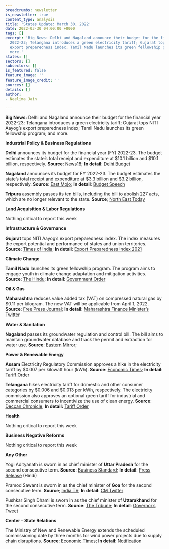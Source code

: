 ```yaml
---
breadcrumbs: newsletter
is_newsletter: true
content_type: analysis
title: 'States Update: March 30, 2022'
date: 2022-03-30 04:00:00 +0000
tags: []
excerpt: 'Big News: Delhi and Nagaland announce their budget for the financial year
  2022-23; Telangana introduces a green electricity tariff; Gujarat tops NITI Aayog’s
  export preparedness index; Tamil Nadu launches its green fellowship program; and
  more.'
states: []
sectors: []
subsectors: []
is_featured: false
feature_image: ''
feature_image_credit: ''
sources: []
details: []
author:
- Neelima Jain

---
```

**Big News:** Delhi and Nagaland announce their budget for the financial year 2022-23; Telangana introduces a green electricity tariff; Gujarat tops NITI Aayog’s export preparedness index; Tamil Nadu launches its green fellowship program; and more.

**Industrial Policy & Business Regulations**

**Delhi** announces its budget for the financial year (FY) 2022-23. The budget estimates the state’s total receipt and expenditure at $10.1 billion and $10.1 billion, respectively. **Source**: [News18](https://www.news18.com/news/business/delhi-budget-20-lakh-jobs-better-healthcare-among-top-announcements-of-rozgaar-budget-4910954.html); **In detail**: [Delhi Budget](https://finance.delhigovt.nic.in/content/budget-glance-2022-23)

**Nagaland** announces its budget for FY 2022-23. The budget estimates the state’s total receipt and expenditure at $3.3 billion and $3.2 billion, respectively. **Source**: [East Mojo](https://www.eastmojo.com/nagaland/2022/03/22/nagaland-budget-2022-cm-presents-rs-2212-74-crore-budget-deficit/); **In detail**: [Budget Speech](http://finance.nagaland.gov.in/subpageframe.aspx?val=971)

**Tripura** assembly passes its ten bills, including the bill to abolish 227 acts, which are no longer relevant to the state. **Source**; [North East Today](https://www.northeasttoday.in/2022/03/24/tripura-assembly-repeals-227-acts-passes-10-bills/)

**Land Acquisition & Labor Regulations**

Nothing critical to report this week

**Infrastructure & Governance**

**Gujarat** tops NITI Aayog’s export preparedness index. The index measures the export potential and performance of states and union territories. **Source**: [Times of India](https://timesofindia.indiatimes.com/city/ahmedabad/gujarat-tops-niti-aayogs-export-preparedness-index-2021/articleshowprint/90455410.cms); **In detail**: [Export Preparedness Index 2021](https://www.niti.gov.in/sites/default/files/2022-03/Final_EPI_Report_25032022.pdf)

**Climate Change**

**Tamil Nadu** launches its green fellowship program. The program aims to engage youth in climate change adaptation and mitigation activities. **Source**: [The Hindu](https://www.thehindu.com/news/cities/chennai/tamil-nadu-government-launches-green-fellowship-programme/article65241371.ece); **In detail**: [Government Order](https://cms.tn.gov.in/sites/default/files/go/spi_e_3_2022.pdf)

**Oil & Gas**

**Maharashtra** reduces value added tax (VAT) on compressed natural gas by $0.11 per kilogram. The new VAT will be applicable from April 1, 2022. **Source**: [Free Press Journal](https://www.freepressjournal.in/mumbai/maharashtra-cng-to-be-cheaper-from-april-1-after-vat-cut); **In detail**: [Maharashtra Finance Minister’s Twitter](https://twitter.com/AjitPawarSpeaks/status/1507602567479840769)

**Water & Sanitation**

**Nagaland** passes its groundwater regulation and control bill. The bill aims to maintain groundwater database and track the permit and extraction for water use. **Source**: [Eastern Mirror](https://easternmirrornagaland.com/nla-passes-two-government-bills/);

**Power & Renewable Energy**

**Assam** Electricity Regulatory Commission approves a hike in the electricity tariff by $0.007 per kilowatt hour (kWh). **Source**: [Economic Times](https://energy.economictimes.indiatimes.com/news/power/assam-electricity-regulatory-commission-approves-hike-in-electricity-tariff/90370120); **In detail**: [Tariff Order](http://www.aerc.nic.in/Orderforutility.htm#recOrd)

**Telangana** hikes electricity tariff for domestic and other consumer categories by $0.006 and $0.013 per kWh, respectively. The electricity commission also approves an optional green tariff for industrial and commercial consumers to incentivize the use of clean energy. **Source**: [Deccan Chronicle](https://www.deccanchronicle.com/nation/current-affairs/230322/power-tariff-to-go-up-by-14-from-april-1.html); **In detail:** [Tariff Order](https://tserc.gov.in/file_upload/uploads/Tariff%20Orders/Current%20Year%20Orders/2022/RST%20Schedule%20for%20FY%202022-23.pdf)

**Health**

Nothing critical to report this week

**Business Negative Reforms**

Nothing critical to report this week

**Any Other**

Yogi Adityanath is sworn in as chief minister of **Uttar Pradesh** for the second consecutive term. **Source**: [Business Standard](https://www.business-standard.com/article/politics/yogi-adityanath-sworn-in-for-2nd-term-as-up-cm-govt-gets-a-new-complexion-122032500924_1.html); **In detail**: [Press Release](http://upgovernor.gov.in/site/writereaddata/UploadedPressRelease/pdf/C_202203261711543404.pdf) (Hindi)

Pramod Sawant is sworn in as the chief minister of **Goa** for the second consecutive term. **Source**; [India TV](https://twitter.com/DrPramodPSawant/status/1508345760798060544); **In detail**: [CM Twitter](https://twitter.com/DrPramodPSawant/status/1508345760798060544)

Pushkar Singh Dhami is sworn in as the chief minister of **Uttarakhand** for the second consecutive term. **Source**: [The Tribune](https://www.tribuneindia.com/news/nation/pushkar-dhami-takes-oath-as-uttarakhand-cm-8-ministers-also-sworn-in-380048); **In detail**: [Governor’s Tweet](https://twitter.com/LtGenGurmit/status/1506593112830795778)

**Center – State Relations**

The Ministry of New and Renewable Energy extends the scheduled commissioning date by three months for wind power projects due to supply chain disruptions. **Source**: [Economic Times](https://mnre.gov.in/img/documents/uploads/file_f-1647844469901.pdf); **In detail**: [Notification](https://mnre.gov.in/img/documents/uploads/file_f-1647844469901.pdf)

